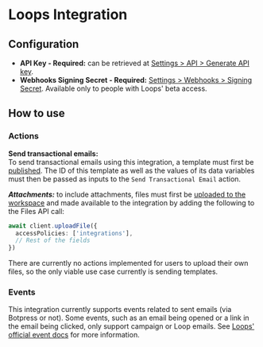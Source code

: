# Loops Integration

## Configuration

- **API Key - Required:** can be retrieved at [Settings > API > Generate API key](https://app.loops.so/settings?page=api]).
- **Webhooks Signing Secret - Required:** [Settings > Webhooks > Signing Secret](https://app.loops.so/settings?page=webhooks). Available only to people with Loops' beta access.

## How to use

### Actions

**Send transactional emails:** \
To send transactional emails using this integration, a template must first be [published](https://loops.so/docs/transactional/guide). The ID of this template as well as the values of its data variables must then be passed as inputs to the `Send Transactional Email` action.

**_Attachments:_** to include attachments, files must first be [uploaded to the workspace](https://botpress.com/docs/api-reference/files-api/how-tos/creating-files) and made available to the integration by adding the following to the Files API call:

```ts
await client.uploadFile({
  accessPolicies: ['integrations'],
  // Rest of the fields
})
```

There are currently no actions implemented for users to upload their own files, so the only viable use case currently is sending templates.

### Events

This integration currently supports events related to sent emails (via Botpress or not). Some events, such as an email being opened or a link in the email being clicked, only support campaign or Loop emails. See [Loops' official event docs](https://loops.so/docs/webhooks#email-events) for more information.
